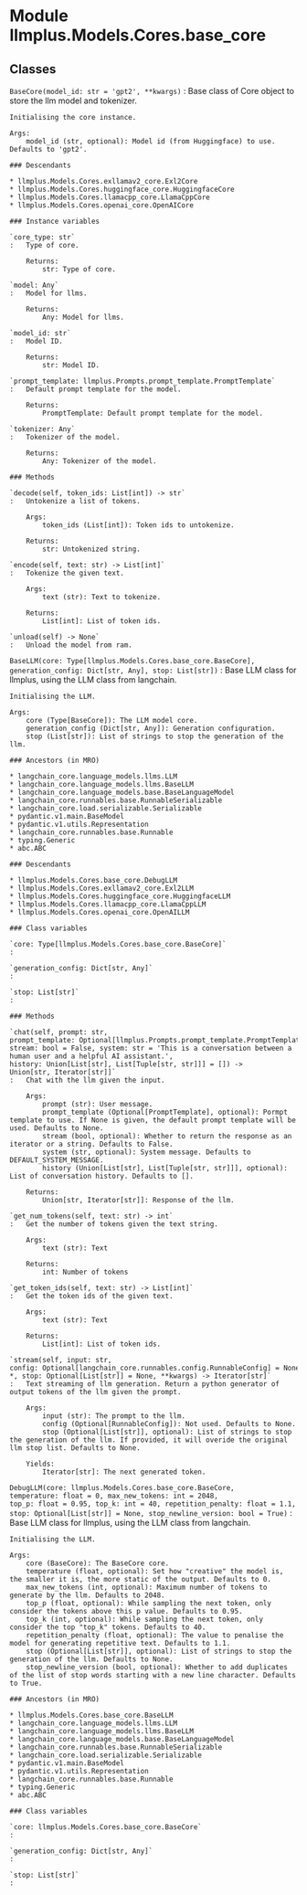 Module llmplus.Models.Cores.base_core
=====================================

Classes
-------

`BaseCore(model_id: str = 'gpt2', **kwargs)`
:   Base class of Core object to store the llm model and tokenizer.
        
    
    Initialising the core instance.
    
    Args:
        model_id (str, optional): Model id (from Huggingface) to use. Defaults to 'gpt2'.

    ### Descendants

    * llmplus.Models.Cores.exllamav2_core.Exl2Core
    * llmplus.Models.Cores.huggingface_core.HuggingfaceCore
    * llmplus.Models.Cores.llamacpp_core.LlamaCppCore
    * llmplus.Models.Cores.openai_core.OpenAICore

    ### Instance variables

    `core_type: str`
    :   Type of core.
        
        Returns:
            str: Type of core.

    `model: Any`
    :   Model for llms.
        
        Returns:
            Any: Model for llms.

    `model_id: str`
    :   Model ID.
        
        Returns:
            str: Model ID.

    `prompt_template: llmplus.Prompts.prompt_template.PromptTemplate`
    :   Default prompt template for the model.
        
        Returns:
            PromptTemplate: Default prompt template for the model.

    `tokenizer: Any`
    :   Tokenizer of the model.
        
        Returns:
            Any: Tokenizer of the model.

    ### Methods

    `decode(self, token_ids: List[int]) ‑> str`
    :   Untokenize a list of tokens.
        
        Args:
            token_ids (List[int]): Token ids to untokenize. 
        
        Returns:
            str: Untokenized string.

    `encode(self, text: str) ‑> List[int]`
    :   Tokenize the given text.
        
        Args:
            text (str): Text to tokenize.
        
        Returns:
            List[int]: List of token ids.

    `unload(self) ‑> None`
    :   Unload the model from ram.

`BaseLLM(core: Type[llmplus.Models.Cores.base_core.BaseCore], generation_config: Dict[str, Any], stop: List[str])`
:   Base LLM class for llmplus, using the LLM class from langchain.
        
    
    Initialising the LLM.
    
    Args:
        core (Type[BaseCore]): The LLM model core.
        generation_config (Dict[str, Any]): Generation configuration.
        stop (List[str]): List of strings to stop the generation of the llm.

    ### Ancestors (in MRO)

    * langchain_core.language_models.llms.LLM
    * langchain_core.language_models.llms.BaseLLM
    * langchain_core.language_models.base.BaseLanguageModel
    * langchain_core.runnables.base.RunnableSerializable
    * langchain_core.load.serializable.Serializable
    * pydantic.v1.main.BaseModel
    * pydantic.v1.utils.Representation
    * langchain_core.runnables.base.Runnable
    * typing.Generic
    * abc.ABC

    ### Descendants

    * llmplus.Models.Cores.base_core.DebugLLM
    * llmplus.Models.Cores.exllamav2_core.Exl2LLM
    * llmplus.Models.Cores.huggingface_core.HuggingfaceLLM
    * llmplus.Models.Cores.llamacpp_core.LlamaCppLLM
    * llmplus.Models.Cores.openai_core.OpenAILLM

    ### Class variables

    `core: Type[llmplus.Models.Cores.base_core.BaseCore]`
    :

    `generation_config: Dict[str, Any]`
    :

    `stop: List[str]`
    :

    ### Methods

    `chat(self, prompt: str, prompt_template: Optional[llmplus.Prompts.prompt_template.PromptTemplate] = None, stream: bool = False, system: str = 'This is a conversation between a human user and a helpful AI assistant.', history: Union[List[str], List[Tuple[str, str]]] = []) ‑> Union[str, Iterator[str]]`
    :   Chat with the llm given the input.
        
        Args:
            prompt (str): User message.
            prompt_template (Optional[PromptTemplate], optional): Pormpt template to use. If None is given, the default prompt template will be used. Defaults to None.
            stream (bool, optional): Whether to return the response as an iterator or a string. Defaults to False.
            system (str, optional): System message. Defaults to DEFAULT_SYSTEM_MESSAGE.
            history (Union[List[str], List[Tuple[str, str]]], optional): List of conversation history. Defaults to [].
        
        Returns:
            Union[str, Iterator[str]]: Response of the llm.

    `get_num_tokens(self, text: str) ‑> int`
    :   Get the number of tokens given the text string.
        
        Args:
            text (str): Text
        
        Returns:
            int: Number of tokens

    `get_token_ids(self, text: str) ‑> List[int]`
    :   Get the token ids of the given text.
        
        Args:
            text (str): Text
        
        Returns:
            List[int]: List of token ids.

    `stream(self, input: str, config: Optional[langchain_core.runnables.config.RunnableConfig] = None, *, stop: Optional[List[str]] = None, **kwargs) ‑> Iterator[str]`
    :   Text streaming of llm generation. Return a python generator of output tokens of the llm given the prompt.
        
        Args:
            input (str): The prompt to the llm.
            config (Optional[RunnableConfig]): Not used. Defaults to None.
            stop (Optional[List[str]], optional): List of strings to stop the generation of the llm. If provided, it will overide the original llm stop list. Defaults to None.
        
        Yields:
            Iterator[str]: The next generated token.

`DebugLLM(core: llmplus.Models.Cores.base_core.BaseCore, temperature: float = 0, max_new_tokens: int = 2048, top_p: float = 0.95, top_k: int = 40, repetition_penalty: float = 1.1, stop: Optional[List[str]] = None, stop_newline_version: bool = True)`
:   Base LLM class for llmplus, using the LLM class from langchain.
        
    
    Initialising the LLM.
    
    Args:
        core (BaseCore): The BaseCore core.
        temperature (float, optional): Set how "creative" the model is, the smaller it is, the more static of the output. Defaults to 0.
        max_new_tokens (int, optional): Maximum number of tokens to generate by the llm. Defaults to 2048.
        top_p (float, optional): While sampling the next token, only consider the tokens above this p value. Defaults to 0.95.
        top_k (int, optional): While sampling the next token, only consider the top "top_k" tokens. Defaults to 40.
        repetition_penalty (float, optional): The value to penalise the model for generating repetitive text. Defaults to 1.1.
        stop (Optional[List[str]], optional): List of strings to stop the generation of the llm. Defaults to None.
        stop_newline_version (bool, optional): Whether to add duplicates of the list of stop words starting with a new line character. Defaults to True.

    ### Ancestors (in MRO)

    * llmplus.Models.Cores.base_core.BaseLLM
    * langchain_core.language_models.llms.LLM
    * langchain_core.language_models.llms.BaseLLM
    * langchain_core.language_models.base.BaseLanguageModel
    * langchain_core.runnables.base.RunnableSerializable
    * langchain_core.load.serializable.Serializable
    * pydantic.v1.main.BaseModel
    * pydantic.v1.utils.Representation
    * langchain_core.runnables.base.Runnable
    * typing.Generic
    * abc.ABC

    ### Class variables

    `core: llmplus.Models.Cores.base_core.BaseCore`
    :

    `generation_config: Dict[str, Any]`
    :

    `stop: List[str]`
    :